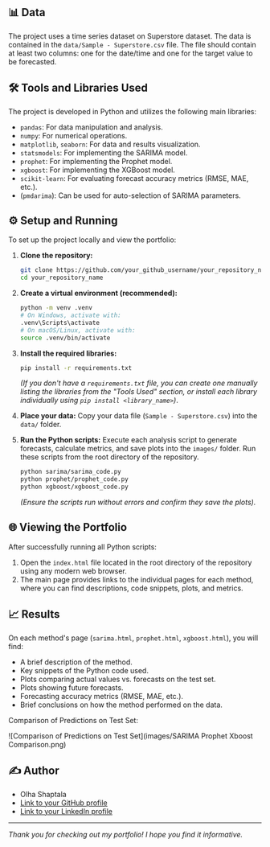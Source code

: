 
## 📊 Data

The project uses a time series dataset on Superstore dataset. The data is contained in the `data/Sample - Superstore.csv` file. The file should contain at least two columns: one for the date/time and one for the target value to be forecasted.

## 🛠️ Tools and Libraries Used

The project is developed in Python and utilizes the following main libraries:

*   `pandas`: For data manipulation and analysis.
*   `numpy`: For numerical operations.
*   `matplotlib`, `seaborn`: For data and results visualization.
*   `statsmodels`: For implementing the SARIMA model.
*   `prophet`: For implementing the Prophet model.
*   `xgboost`: For implementing the XGBoost model.
*   `scikit-learn`: For evaluating forecast accuracy metrics (RMSE, MAE, etc.).
*   (`pmdarima`): Can be used for auto-selection of SARIMA parameters.

## ⚙️ Setup and Running

To set up the project locally and view the portfolio:

1.  **Clone the repository:**
    ```bash
    git clone https://github.com/your_github_username/your_repository_name.git
    cd your_repository_name
    ```

2.  **Create a virtual environment (recommended):**
    ```bash
    python -m venv .venv
    # On Windows, activate with:
    .venv\Scripts\activate
    # On macOS/Linux, activate with:
    source .venv/bin/activate
    ```

3.  **Install the required libraries:**
    ```bash
    pip install -r requirements.txt
    ```
    *(If you don't have a `requirements.txt` file, you can create one manually listing the libraries from the "Tools Used" section, or install each library individually using `pip install <library_name>`)*.

4.  **Place your data:**
    Copy your data file (`Sample - Superstore.csv`) into the `data/` folder.

5.  **Run the Python scripts:**
    Execute each analysis script to generate forecasts, calculate metrics, and save plots into the `images/` folder. Run these scripts from the root directory of the repository.
    ```bash
    python sarima/sarima_code.py
    python prophet/prophet_code.py
    python xgboost/xgboost_code.py
    ```
    *(Ensure the scripts run without errors and confirm they save the plots).*

## 🌐 Viewing the Portfolio

After successfully running all Python scripts:

1.  Open the `index.html` file located in the root directory of the repository using any modern web browser.
2.  The main page provides links to the individual pages for each method, where you can find descriptions, code snippets, plots, and metrics.

## 📈 Results

On each method's page (`sarima.html`, `prophet.html`, `xgboost.html`), you will find:

*   A brief description of the method.
*   Key snippets of the Python code used.
*   Plots comparing actual values vs. forecasts on the test set.
*   Plots showing future forecasts.
*   Forecasting accuracy metrics (RMSE, MAE, etc.).
*   Brief conclusions on how the method performed on the data.


Comparison of Predictions on Test Set:

![Comparison of Predictions on Test Set](images/SARIMA Prophet Xboost Comparison.png)


## ✍️ Author

*   Olha Shaptala
*   [Link to your GitHub profile](https://github.com/orangegreen212)
*   [Link to your LinkedIn profile](https://www.linkedin.com/in/olyashaptala/)

---

*Thank you for checking out my portfolio! I hope you find it informative.*
